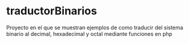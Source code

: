# traductorBinarios

Proyecto en el que se muestran ejemplos de como traducir del sistema binario al decimal, hexadecimal y octal mediante funciones en php
